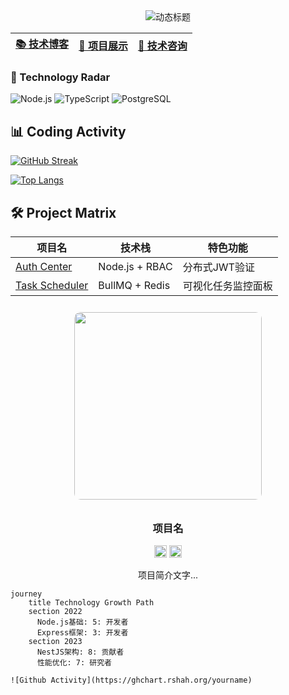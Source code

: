 <!-- 采用ASCII艺术字增强视觉效果 -->
<div align="center">
  <img src="https://readme-typing-svg.demolab.com?font=Geist&weight=600&size=30&duration=4000&pause=1000&color=58A6FF&vCenter=true&width=500&lines=Node.js+Fullstack+Engineer;Open+Source+Contributor;Technical+Writer" alt="动态标题">
</div>



<!-- 导航区 -->
| [📚 技术博客](#博客系统) | [🚀 项目展示](#项目矩阵) | [💬 技术咨询](#咨询通道) |
|-------------------------|--------------------------|---------------------------|

### 🔧 Technology Radar
![Node.js](https://img.shields.io/badge/Node.js-20.0%2B-brightgreen?logo=nodedotjs)
![TypeScript](https://img.shields.io/badge/TypeScript-5.0%2B-3178C6?logo=typescript)
![PostgreSQL](https://img.shields.io/badge/PostgreSQL-15.0-4169E1?logo=postgresql)

## 📊 Coding Activity
[![GitHub Streak](https://streak-stats.demolab.com?user=yourname&theme=dark&hide_border=true)](https://git.io/streak-stats)

[![Top Langs](https://github-readme-stats.vercel.app/api/top-langs/?username=yourname&layout=compact&hide=html,css)](https://github.com/anuraghazra/github-readme-stats)


## 🛠️ Project Matrix
| 项目名       | 技术栈                | 特色功能                   |
|--------------|-----------------------|---------------------------|
| [Auth Center](项目链接) | Node.js + RBAC       | 分布式JWT验证             |
| [Task Scheduler](链接) | BullMQ + Redis      | 可视化任务监控面板         |


<div align="center">
  <a href="项目链接">
    <img src="项目封面图" width="300" style="border-radius:10px;margin:10px">
  </a>
  <div>
    <h3>项目名</h3>
    <img src="https://api.iconify.design/logos/nodejs.svg" width="20"> 
    <img src="https://api.iconify.design/logos/nestjs.svg" width="20">
    <p>项目简介文字...</p>
  </div>
</div>


```mermaid
journey
    title Technology Growth Path
    section 2022
      Node.js基础: 5: 开发者
      Express框架: 3: 开发者
    section 2023
      NestJS架构: 8: 贡献者
      性能优化: 7: 研究者

![Github Activity](https://ghchart.rshah.org/yourname)
